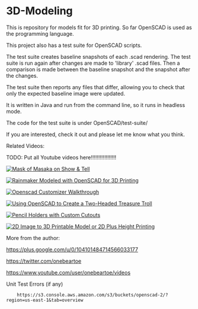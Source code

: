 # 3D-Modeling
This is repository for models fit for 3D printing.  So far OpenSCAD is used as the programming language.

This project also has a test suite for OpenSCAD scripts.   

The test suite creates baseline snapshots of each .scad rendering.  The test suite is run again after changes are made to 'library' .scad files.  Then a comparison is made between the baseline snapshot and the snapshot after the changes.

The test suite then reports any files that differ, allowing you to check that only the expected baseline image were updated.

It is written in Java and run from the command line, so it runs in headless mode.

The code for the test suite is under OpenSCAD/test-suite/

If you are interested, check it out and please let me know what you think.

Related Videos:

TODO: Put all Youtube videos here!!!!!!!!!!!!!!!!!

[![Mask of Masaka on Show & Tell
](http://img.youtube.com/vi/3rS-Oh5HsTA/0.jpg)](https://www.youtube.com/watch?v=3rS-Oh5HsTA?t=918s "Mask of Masaka on Show & Tell")

[![Rainmaker Modeled with OpenSCAD for 3D Printing
](http://img.youtube.com/vi/7ZyBxSCw1Ac/0.jpg)](https://www.youtube.com/watch?v=7ZyBxSCw1Ac "Rainmaker Modeled with OpenSCAD for 3D Printing
")

[![Openscad Customizer Walkthrough
](http://img.youtube.com/vi/knKgMEod11U/0.jpg)](https://www.youtube.com/watch?v=knKgMEod11U "Openscad Customizer Walkthrough
")

[![Using OpenSCAD to Create a Two-Headed Treasure Troll](http://img.youtube.com/vi/6pzjzNgwGio/0.jpg)](https://www.youtube.com/watch?v=6pzjzNgwGio "Using OpenSCAD to Create a Two-Headed Treasure Troll")

[![Pencil Holders with Custom Cutouts ](http://img.youtube.com/vi/C8QypaAymFg/0.jpg)](https://www.youtube.com/watch?v=C8QypaAymFg "Pencil Holders with Custom Cutouts ")

[![2D Image to 3D Printable Model or 2D Plus Height Printing](http://img.youtube.com/vi/iMQLZ3bVWxg/0.jpg)](https://www.youtube.com/watch?v=iMQLZ3bVWxg "2D Image to 3D Printable Model or 2D Plus Height Printing")

More from the author:

https://plus.google.com/u/0/104101484714566033177

https://twitter.com/onebeartoe

https://www.youtube.com/user/onebeartoe/videos


Unit Test Errors (if any)

        https://s3.console.aws.amazon.com/s3/buckets/openscad-2/?region=us-east-1&tab=overview
